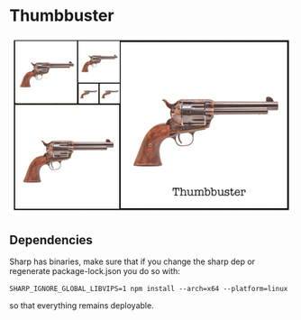 # Thumbbuster

![logo](logo.png)

## Dependencies

Sharp has binaries, make sure that if you change the sharp dep or regenerate package-lock.json you do so with:

```
SHARP_IGNORE_GLOBAL_LIBVIPS=1 npm install --arch=x64 --platform=linux
```

so that everything remains deployable.
